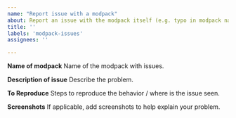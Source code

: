 ```yaml
---
name: "Report issue with a modpack"
about: Report an issue with the modpack itself (e.g. typo in modpack name, wrong folder structure)
title: ''
labels: 'modpack-issues'
assignees: ''

---
```


**Name of modpack**
Name of the modpack with issues.

**Description of issue**
Describe the problem.

**To Reproduce**
Steps to reproduce the behavior / where is the issue seen.

**Screenshots**
If applicable, add screenshots to help explain your problem.
